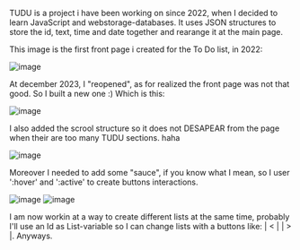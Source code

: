 TUDU is a project i have been working on since 2022, when I decided to learn JavaScript and webstorage-databases.
It uses JSON structures to store the id, text, time and date together and rearange it at the main page.

This image is the first front page i created for the To Do list, in 2022:  

![image](https://github.com/Moernlk/TUDU/assets/119697976/7a44398c-e7a5-4eb5-b5da-877826c8ef38)

At december 2023, I "reopened", as for realized the front page was not that good. So I built a new one :)
Which is this:

![image](https://github.com/Moernlk/TUDU/assets/119697976/7addd29e-7532-4ac4-a01a-f489b675dd5a)

I also added the scrool structure so it does not DESAPEAR from the page when their are too many TUDU sections. haha

![image](https://github.com/Moernlk/TUDU/assets/119697976/36b04228-649b-49ab-89ae-896ec2221ec1)

Moreover I needed to add some "sauce", if you know what I mean, so I user ':hover' and ':active' to create buttons interactions. 

![image](https://github.com/Moernlk/TUDU/assets/119697976/3b376d88-c1d6-4240-851c-625a8ce0932b)
![image](https://github.com/Moernlk/TUDU/assets/119697976/786ce224-6232-4ed2-9a38-d47b6619cd25)

I am now workin at a way to create different lists at the same time, probably I'll use an Id as List-variable 
so I can change lists with a buttons like:  | < | | > |. Anyways.
